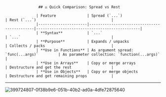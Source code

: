                    ## ⚖️ Quick Comparison: Spread vs Rest

                  | Feature              | Spread (`...`)                              | Rest (`...`)                                  |
                  |----------------------|---------------------------------------------|-----------------------------------------------|
                  | **Syntax**           | `...`                                       | `...`                                         |
                  | **Purpose**          | Expands / unpacks                           | Collects / packs                              |
                  | **Use in Functions** | As argument spread: `func(...args)`         | As parameter collection: `function(...args)`  |
                  | **Use in Arrays**    | Copy or merge arrays                        | Destructure and get the rest                  |
                  | **Use in Objects**   | Copy or merge objects                       | Destructure and get remaining props           |

---

![399724807-0f38b9e6-051b-40b2-ad0a-4dfe72875640](https://github.com/user-attachments/assets/062577b0-967b-484a-82db-4c1b7982b6de)
